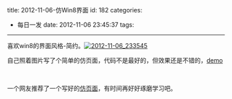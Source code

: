 title: 2012-11-06-仿Win8界面
id: 182
categories:
  - 每日一发
date: 2012-11-06 23:45:37
tags:
---

喜欢win8的界面风格-简约。[![](http://www.laispace.com/wp-content/uploads/2012/11/2012-11-06_233545-300x192.jpg "2012-11-06_233545")](http://www.laispace.com/wp-content/uploads/2012/11/2012-11-06_233545.jpg)

自己照着图片写了个简单的仿页面，代码不是最好的，但效果还是不错的，[demo](http://www.laispace.com/xiaospace/demo/2012-11-06/1.html)

&nbsp;

一个网友推荐了一个写好的[仿页面](http://win8dh.com/)，有时间再好好琢磨学习吧。